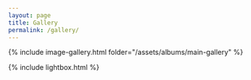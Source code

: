 ```yaml
---
layout: page
title: Gallery
permalink: /gallery/
---
```


{% include image-gallery.html folder="/assets/albums/main-gallery" %}

<script src="/js/jquery.min.js"></script>
{% include lightbox.html %}
